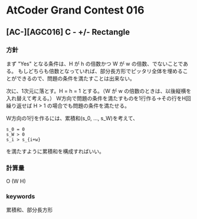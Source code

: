 # AtCoder Grand Contest 016

## [AC-][AGC016] C - +/- Rectangle

### 方針

まず "Yes" となる条件は、H が h の倍数かつ W が w の倍数、でないことである。
もしどちらも倍数となっていれば、部分長方形でピッタリ全体を埋めることができるので、問題の条件を満たすことは出来ない。

次に、1次元に落とす。H = h = 1 とする。（W が w の倍数のときは、以後縦横を入れ替えて考える。）
W方向で問題の条件を満たすものを1行作る→その行をH回繰り返せば H > 1 の場合でも問題の条件を満たせる。

W方向の1行を作るには、累積和(s_0, …, s_W)を考えて、

```
s_0 = 0
s_W > 0
s_i > s_{i+w}
```

を満たすように累積和を構成すればいい。


### 計算量

O (W H)


### keywords

累積和、部分長方形



